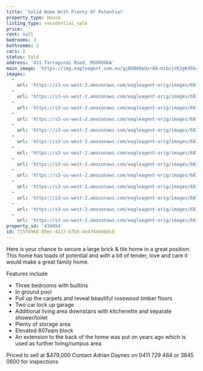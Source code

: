 ```yaml
---
title: 'Solid Home With Plenty Of Potential'
property_type: House
listing_type: residential_sale
price: ''
rent: null
bedrooms: 3
bathrooms: 2
cars: 2
status: Sold
address: '431 Tarragindi Road, MOOROOKA'
main_image: 'https://img.eagleagent.com.au/gjBGBA9pQxrAA-mibxjVE2gKdSk=/1280x854/smart/https://s3-us-west-2.amazonaws.com/eagleagent-orig/images/6819289/105476732-image-M.jpg'
images:
  -
    url: 'https://s3-us-west-2.amazonaws.com/eagleagent-orig/images/6819301/105476732-image-L.jpg'
  -
    url: 'https://s3-us-west-2.amazonaws.com/eagleagent-orig/images/6819300/105476732-image-K.jpg'
  -
    url: 'https://s3-us-west-2.amazonaws.com/eagleagent-orig/images/6819299/105476732-image-J.jpg'
  -
    url: 'https://s3-us-west-2.amazonaws.com/eagleagent-orig/images/6819298/105476732-image-I.jpg'
  -
    url: 'https://s3-us-west-2.amazonaws.com/eagleagent-orig/images/6819297/105476732-image-H.jpg'
  -
    url: 'https://s3-us-west-2.amazonaws.com/eagleagent-orig/images/6819296/105476732-image-G.jpg'
  -
    url: 'https://s3-us-west-2.amazonaws.com/eagleagent-orig/images/6819295/105476732-image-F.jpg'
  -
    url: 'https://s3-us-west-2.amazonaws.com/eagleagent-orig/images/6819294/105476732-image-E.jpg'
  -
    url: 'https://s3-us-west-2.amazonaws.com/eagleagent-orig/images/6819293/105476732-image-D.jpg'
  -
    url: 'https://s3-us-west-2.amazonaws.com/eagleagent-orig/images/6819292/105476732-image-C.jpg'
  -
    url: 'https://s3-us-west-2.amazonaws.com/eagleagent-orig/images/6819291/105476732-image-B.jpg'
  -
    url: 'https://s3-us-west-2.amazonaws.com/eagleagent-orig/images/6819290/105476732-image-A.jpg'
  -
    url: 'https://s3-us-west-2.amazonaws.com/eagleagent-orig/images/6819289/105476732-image-M.jpg'
property_id: '434954'
id: 715f4960-89ec-4117-b7b0-4e474eb48dc8
---
```

Here is your chance to secure a large brick & tile home in a great position. This home has loads of potential and with a bit of tender, love and care it would make a great family home.

Features include
* Three bedrooms with builtins
* In ground pool
* Pull up the carpets and reveal beautiful rosewood timber floors
* Two car lock up garage
* Additional living area downstairs with kitchenette and separate shower/toilet
* Plenty of storage area
* Elevated 607sqm block
* An extension to the back of the home was put on years ago which is used as further living/rumpus area

Priced to sell at $479,000
Contact Adrian Daynes on 0411 729 484 or 3845 0600 for inspections